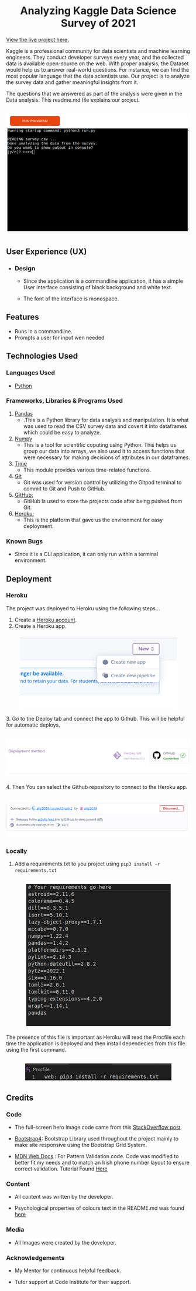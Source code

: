 <h1 align="center">Analyzing Kaggle Data Science Survey of 2021</h1>

[View the live project here.](https://dataanalysis2021.herokuapp.com/)

Kaggle is a professional community for data scientists and machine learning engineers. They conduct developer surveys every year, and the collected data is available open-source on the web. With proper analysis, the Dataset would help us to answer real-world questions. For instance, we can find the most popular language that the data scientists use. Our project is to analyze the survey data and gather meaningful insights from it.

The questions that we answered as part of the analysis were given in the Data analysis. This readme.md file explains our project.

<h2 align="center"><img src="pics/proj.png"></h2>

## User Experience (UX)

-   ### Design
    -   Since the application is a commandline application, it has a simple User interface consisting of black background and white text.

    - The font of the interface is monospace.

        
## Features

- Runs in a commandline.
- Prompts a user for input wen needed


## Technologies Used

### Languages Used

-   [Python](https://en.wikipedia.org/wiki/HTML5)


### Frameworks, Libraries & Programs Used

1. [Pandas](https://pandas.pydata.org/)
    - .This is a Python library for data analysis and manipulation. It is what was used to read the CSV survey data and covert it into dataframes which could be easy to analyze.
2. [Numpy](https://numpy.org/)
    - This is a tool for scientific coputing using Python. This helps us group our data into arrays, we also used it to access functions that were necessary for making decisions of attributes in our dataframes.
3. [Time](https://fonts.google.com/)
    - This module provides various time-related functions.
4. [Git](https://git-scm.com/)
    - Git was used for version control by utilizing the Gitpod terminal to commit to Git and Push to GitHub.
5. [GitHub:](https://github.com/)
    - GitHub is used to store the projects code after being pushed from Git.
6. [Heroku:](https://www.adobe.com/ie/products/photoshop.html)
    - This is the platform that gave us the environment for easy deployment.


### Known Bugs

- Since it is a CLI application, it can only run within a terminal environment.

## Deployment

### Heroku

The project was deployed to Heroku using the following steps...

1. Create a [Heroku account](https://signup.heroku.com/login).
2. Create a Heroku app.
<h3 align="center"><img src="pics/1.png"></h3>
3. Go to the Deploy tab and connect the app to Github. This will be helpful for automatic deploys.
<h2 align="center"><img src="pics/2.png"></h2>
4. Then You can select the Github repository to connect to the Heroku app.
<h2 align="center"><img src="pics/3.png"></h2>


### Locally
1. Add a requirements.txt to you project using ```pip3 install -r requirements.txt```
<h2 align="center"><img src="pics/4.png"></h2>
The presence of this file is important as Heroku will read the Procfile each time the application is deployed and then install dependecies from this file.
using the first command.
<h2 align="center"><img src="pics/5.png"></h2>



## Credits

### Code

-   The full-screen hero image code came from this [StackOverflow post](https://stackoverflow.com)

-   [Bootstrap4](https://getbootstrap.com/docs/4.4/getting-started/introduction/): Bootstrap Library used throughout the project mainly to make site responsive using the Bootstrap Grid System.

-   [MDN Web Docs](https://developer.mozilla.org/) : For Pattern Validation code. Code was modified to better fit my needs and to match an Irish phone number layout to ensure correct validation. Tutorial Found [Here](https://developer.mozilla.org/en-US/docs/Web/HTML/Element/input/tel#Pattern_validation)

### Content

-   All content was written by the developer.

-   Psychological properties of colours text in the README.md was found [here](http://www.colour-affects.co.uk/psychological-properties-of-colours)

### Media

-   All Images were created by the developer.

### Acknowledgements

-   My Mentor for continuous helpful feedback.

-   Tutor support at Code Institute for their support.